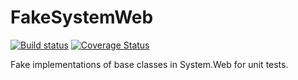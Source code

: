 # FakeSystemWeb
[![Build status](https://ci.appveyor.com/api/projects/status/vxk7b3pg64k5n9wq/branch/master?svg=true)](https://ci.appveyor.com/project/mergut/fakesystemweb/branch/master)
[![Coverage Status](https://coveralls.io/repos/github/mergut/FakeSystemWeb/badge.svg?branch=master)](https://coveralls.io/github/mergut/FakeSystemWeb?branch=master)

Fake implementations of base classes in System.Web for unit tests.
